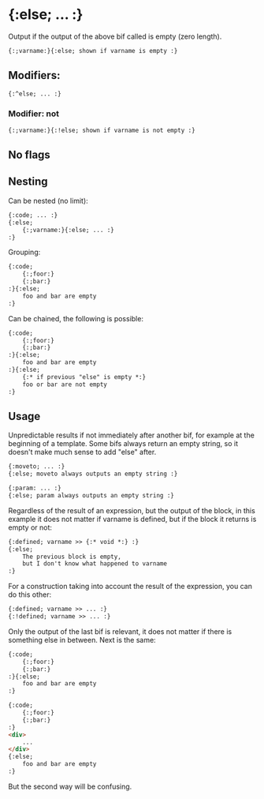 {:else; ... :}
==============

Output if the output of the above bif called is empty (zero length).

```html
{:;varname:}{:else; shown if varname is empty :}
```

Modifiers:
----------

```html
{:^else; ... :}
```

### Modifier: not

```html
{:;varname:}{:!else; shown if varname is not empty :}
```

No flags
--------

Nesting
-------

Can be nested (no limit):

```html
{:code; ... :}
{:else;
    {:;varname:}{:else; ... :}
:}
```

Grouping:

```html
{:code;
    {:;foor:}
    {:;bar:}
:}{:else;
    foo and bar are empty
:}
```

Can be chained, the following is possible:

```html
{:code;
    {:;foor:}
    {:;bar:}
:}{:else;
    foo and bar are empty
:}{:else;
    {:* if previous "else" is empty *:}
    foo or bar are not empty
:}
```

Usage
-----

Unpredictable results if not immediately after another bif, for example at the beginning of a template. Some bifs always return an empty string, so it doesn't make much sense to add "else" after.

```html
{:moveto; ... :}
{:else; moveto always outputs an empty string :}
```

```html
{:param: ... :}
{:else; param always outputs an empty string :}
```

Regardless of the result of an expression, but the output of the block, in this example it does not matter if varname is defined, but if the block it returns is empty or not:

```html
{:defined; varname >> {:* void *:} :}
{:else;
    The previous block is empty,
    but I don't know what happened to varname
:}
```

For a construction taking into account the result of the expression, you can do this other:

```html
{:defined; varname >> ... :}
{:!defined; varname >> ... :}
```

Only the output of the last bif is relevant, it does not matter if there is something else in between. Next is the same:

```html
{:code;
    {:;foor:}
    {:;bar:}
:}{:else;
    foo and bar are empty
:}
```

```html
{:code;
    {:;foor:}
    {:;bar:}
:}
<div>
    ...
</div>
{:else;
    foo and bar are empty
:}
```

But the second way will be confusing.